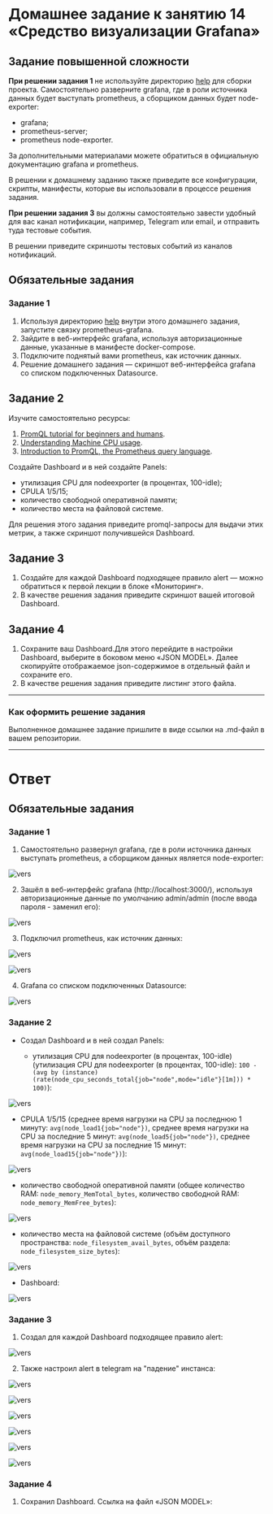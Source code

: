 # Домашнее задание к занятию 14 «Средство визуализации Grafana»

## Задание повышенной сложности

**При решении задания 1** не используйте директорию [help](./help) для сборки проекта. Самостоятельно разверните grafana, где в роли источника данных будет выступать prometheus, а сборщиком данных будет node-exporter:

- grafana;
- prometheus-server;
- prometheus node-exporter.

За дополнительными материалами можете обратиться в официальную документацию grafana и prometheus.

В решении к домашнему заданию также приведите все конфигурации, скрипты, манифесты, которые вы 
использовали в процессе решения задания.

**При решении задания 3** вы должны самостоятельно завести удобный для вас канал нотификации, например, Telegram или email, и отправить туда тестовые события.

В решении приведите скриншоты тестовых событий из каналов нотификаций.

## Обязательные задания

### Задание 1

1. Используя директорию [help](./help) внутри этого домашнего задания, запустите связку prometheus-grafana.
1. Зайдите в веб-интерфейс grafana, используя авторизационные данные, указанные в манифесте docker-compose.
1. Подключите поднятый вами prometheus, как источник данных.
1. Решение домашнего задания — скриншот веб-интерфейса grafana со списком подключенных Datasource.

## Задание 2

Изучите самостоятельно ресурсы:

1. [PromQL tutorial for beginners and humans](https://valyala.medium.com/promql-tutorial-for-beginners-9ab455142085).
1. [Understanding Machine CPU usage](https://www.robustperception.io/understanding-machine-cpu-usage).
1. [Introduction to PromQL, the Prometheus query language](https://grafana.com/blog/2020/02/04/introduction-to-promql-the-prometheus-query-language/).

Создайте Dashboard и в ней создайте Panels:

- утилизация CPU для nodeexporter (в процентах, 100-idle);
- CPULA 1/5/15;
- количество свободной оперативной памяти;
- количество места на файловой системе.

Для решения этого задания приведите promql-запросы для выдачи этих метрик, а также скриншот получившейся Dashboard.

## Задание 3

1. Создайте для каждой Dashboard подходящее правило alert — можно обратиться к первой лекции в блоке «Мониторинг».
1. В качестве решения задания приведите скриншот вашей итоговой Dashboard.

## Задание 4

1. Сохраните ваш Dashboard.Для этого перейдите в настройки Dashboard, выберите в боковом меню «JSON MODEL». Далее скопируйте отображаемое json-содержимое в отдельный файл и сохраните его.
1. В качестве решения задания приведите листинг этого файла.

---

### Как оформить решение задания

Выполненное домашнее задание пришлите в виде ссылки на .md-файл в вашем репозитории.

---

# Ответ

## Обязательные задания

### Задание 1

1. Самостоятельно развернул grafana, где в роли источника данных выступать prometheus, а сборщиком данных является node-exporter:

![vers](img/1_1_runing_stack.png)

2. Зашёл в веб-интерфейс grafana (http://localhost:3000/), используя авторизационные данные по умолчанию admin/admin (после ввода пароля - заменил его):

![vers](img/2_1_grafana_run.png)

3. Подключил prometheus, как источник данных:

![vers](img/3_1_add_url_prometheus.png)

![vers](img/3_2_prometheus_save.png)

4. Grafana со списком подключенных Datasource:

![vers](img/4_1_data_sources.png)

### Задание 2

- Создал Dashboard и в ней создал Panels:

  - утилизация CPU для nodeexporter (в процентах, 100-idle) (утилизация CPU для nodeexporter (в процентах, 100-idle): `100 - (avg by (instance) (rate(node_cpu_seconds_total{job="node",mode="idle"}[1m])) * 100)`):

![vers](img/5_1_cpu_idle_100.png)

  - CPULA 1/5/15 (среднее время нагрузки на CPU за последнюю 1 минуту: `avg(node_load1{job="node"})`, среднее время нагрузки на CPU за последние 5 минут: `avg(node_load5{job="node"})`, среднее время нагрузки на CPU за последние 15 минут: `avg(node_load15{job="node"})`):

![vers](img/6_1_cpula_1_5_15.png)

  - количество свободной оперативной памяти (общее количество RAM: `node_memory_MemTotal_bytes`, количество свободной RAM: `node_memory_MemFree_bytes`):

![vers](img/7_1_ram_free.png)

  - количество места на файловой системе (объём доступного пространства: `node_filesystem_avail_bytes`, объём раздела: `node_filesystem_size_bytes`):

![vers](img/8_1_fs.png)

- Dashboard:

![vers](img/9_1_dashboard.png)

### Задание 3

1. Создал для каждой Dashboard подходящее правило alert:

![vers](img/10_1_dashboards_alerts.png)

2. Также настроил alert в telegram на "падение" инстанса:

![vers](img/11_1_prom_alerts.png)

![vers](img/12_1_telegram_ins_down.png)

![vers](img/13_1_dcyml.png)

![vers](img/14_1_promyml.png)

![vers](img/15_1_alertsrule.png)

![vers](img/16_1_confyml.png)

### Задание 4

1. Сохранил Dashboard. Ссылка на файл «JSON MODEL»: 